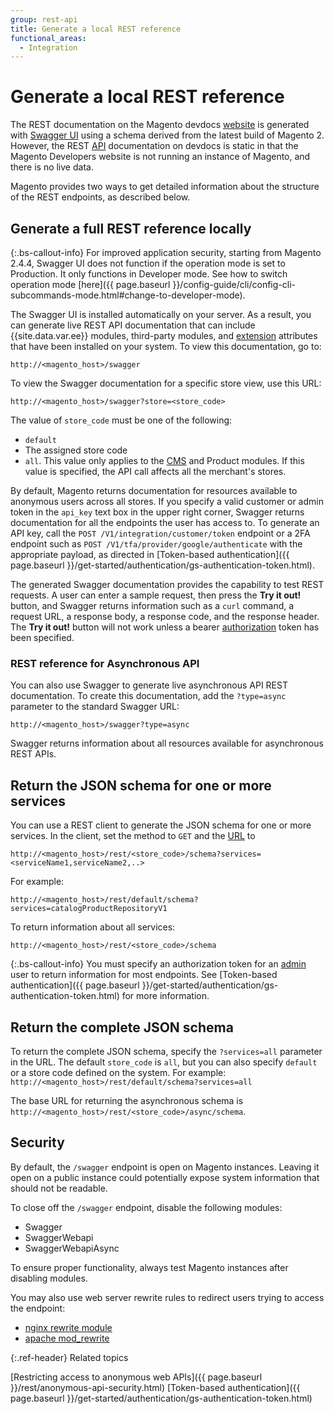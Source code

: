 ```yaml
---
group: rest-api
title: Generate a local REST reference
functional_areas:
  - Integration
--- 
```

 
# Generate a local REST reference

The REST documentation on the Magento devdocs [website](https://glossary.magento.com/website) is generated with [Swagger UI](http://swagger.io) using a schema derived from the latest build of Magento 2. However, the REST [API](https://glossary.magento.com/api) documentation on devdocs is static in that the Magento Developers website is not running an instance of Magento, and there is no live data.

Magento provides two ways to get detailed information about the structure of the REST endpoints, as described below.

## Generate a full REST reference locally

{:.bs-callout-info}
For improved application security, starting from Magento 2.4.4, Swagger UI does not function if the operation mode is set to Production. It only functions in Developer mode.
See how to switch operation mode [here]({{ page.baseurl }}/config-guide/cli/config-cli-subcommands-mode.html#change-to-developer-mode).

The Swagger UI is installed automatically on your server. As a result, you can generate live REST API documentation that can include {{site.data.var.ee}} modules, third-party modules, and [extension](https://glossary.magento.com/extension) attributes that have been installed on your system. To view this documentation, go to:

`http://<magento_host>/swagger`

To view the Swagger documentation for a specific store view, use this URL:

 `http://<magento_host>/swagger?store=<store_code>`

 The value of `store_code` must be one of the following:

-  `default`
-  The assigned store code
-  `all`. This value only applies to the [CMS](https://glossary.magento.com/cms) and Product modules. If this value is specified, the API call affects all the merchant's stores.

By default, Magento returns documentation for resources available to anonymous users across all stores. If you specify a valid customer or admin token in the `api_key` text box in the upper right corner, Swagger returns documentation for all the endpoints the user has access to. To generate an API key, call the `POST /V1/integration/customer/token` endpoint or a 2FA endpoint such as `POST /V1/tfa/provider/google/authenticate` with the appropriate payload, as directed in [Token-based authentication]({{ page.baseurl }}/get-started/authentication/gs-authentication-token.html).

The generated Swagger documentation provides the capability to test REST requests. A user can enter a sample request, then press the **Try it out!** button, and Swagger returns information such as a `curl` command, a request URL, a response body, a response code, and the response header. The **Try it out!** button will not work unless a bearer [authorization](https://glossary.magento.com/authorization) token has been specified.

### REST reference for Asynchronous API

You can also use Swagger to generate live asynchronous API REST documentation. To create this documentation, add the `?type=async` parameter to the standard Swagger URL:

`http://<magento_host>/swagger?type=async`

Swagger returns information about all resources available for asynchronous REST APIs.

## Return the JSON schema for one or more services

You can use a REST client to generate the JSON schema for one or more services. In the client, set the method to `GET` and the [URL](https://glossary.magento.com/url) to

`http://<magento_host>/rest/<store_code>/schema?services=<serviceName1,serviceName2,..>`

For example:

`http://<magento_host>/rest/default/schema?services=catalogProductRepositoryV1`

To return information about all services:

`http://<magento_host>/rest/<store_code>/schema`

{:.bs-callout-info}
You must specify an authorization token for an [admin](https://glossary.magento.com/admin) user to return information for most endpoints. See [Token-based authentication]({{ page.baseurl }}/get-started/authentication/gs-authentication-token.html) for more information.

## Return the complete JSON schema

To return the complete JSON schema, specify the `?services=all` parameter in the URL. The default `store_code` is `all`, but you can also specify `default` or a store code defined on the system. For example: `http://<magento_host>/rest/default/schema?services=all`

The base URL for returning the asynchronous schema is `http://<magento_host>/rest/<store_code>/async/schema`.

## Security

By default, the `/swagger` endpoint is open on Magento instances. Leaving it open on a public instance could potentially expose system information that should not be readable.

To close off the `/swagger` endpoint, disable the following modules:

-  Swagger
-  SwaggerWebapi
-  SwaggerWebapiAsync

To ensure proper functionality, always test Magento instances after disabling modules.

You may also use web server rewrite rules to redirect users trying to access the endpoint:

-  [nginx rewrite module](http://nginx.org/en/docs/http/ngx_http_rewrite_module.html#rewrite)
-  [apache mod_rewrite](https://httpd.apache.org/docs/2.4/rewrite/)

{:.ref-header}
Related topics

[Restricting access to anonymous web APIs]({{ page.baseurl }}/rest/anonymous-api-security.html)
[Token-based authentication]({{ page.baseurl }}/get-started/authentication/gs-authentication-token.html)
